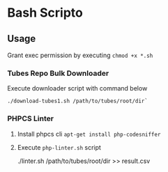 # Bash Scripto

## Usage
Grant exec permission by executing `chmod +x *.sh`

### Tubes Repo Bulk Downloader

Execute downloader script with command below

    ./download-tubes1.sh /path/to/tubes/root/dir`

### PHPCS Linter

1. Install phpcs cli `apt-get install php-codesniffer`
2. Execute `php-linter.sh` script

    ./linter.sh /path/to/tubes/root/dir >> result.csv
